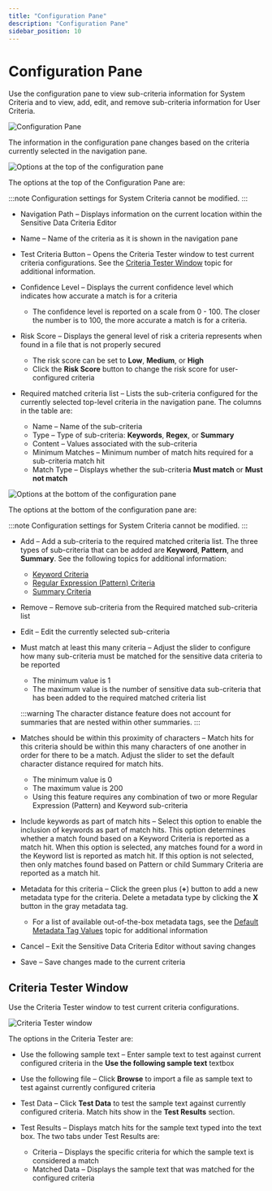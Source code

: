 ```yaml
---
title: "Configuration Pane"
description: "Configuration Pane"
sidebar_position: 10
---
```


# Configuration Pane

Use the configuration pane to view sub-criteria information for System Criteria and to view, add,
edit, and remove sub-criteria information for User Criteria.

![Configuration Pane](/images/accessanalyzer/12.0/sensitivedatadiscovery/criteriaeditor/configurationpanesystemcriteria.webp)

The information in the configuration pane changes based on the criteria currently selected in the
navigation pane.

![Options at the top of the configuration pane](/images/accessanalyzer/12.0/sensitivedatadiscovery/criteriaeditor/configurationpanetop.webp)

The options at the top of the Configuration Pane are:

:::note
Configuration settings for System Criteria cannot be modified.
:::


- Navigation Path – Displays information on the current location within the Sensitive Data Criteria
  Editor
- Name – Name of the criteria as it is shown in the navigation pane
- Test Criteria Button – Opens the Criteria Tester window to test current criteria configurations.
  See the [Criteria Tester Window](#criteria-tester-window) topic for additional information.
- Confidence Level – Displays the current confidence level which indicates how accurate a match is
  for a criteria

    - The confidence level is reported on a scale from 0 - 100. The closer the number is to 100, the
      more accurate a match is for a criteria.

- Risk Score – Displays the general level of risk a criteria represents when found in a file that is
  not properly secured

    - The risk score can be set to **Low**, **Medium**, or **High**
    - Click the **Risk Score** button to change the risk score for user-configured criteria

- Required matched criteria list – Lists the sub-criteria configured for the currently selected
  top-level criteria in the navigation pane. The columns in the table are:

    - Name – Name of the sub-criteria
    - Type – Type of sub-criteria: **Keywords**, **Regex**, or **Summary**
    - Content – Values associated with the sub-criteria
    - Minimum Matches – Minimum number of match hits required for a sub-criteria match hit
    - Match Type – Displays whether the sub-criteria **Must match** or **Must not match**

![Options at the bottom of the configuration pane](/images/accessanalyzer/12.0/sensitivedatadiscovery/criteriaeditor/configurationpanebottom.webp)

The options at the bottom of the configuration pane are:

:::note
Configuration settings for System Criteria cannot be modified.
:::


- Add – Add a sub-criteria to the required matched criteria list. The three types of sub-criteria
  that can be added are **Keyword**, **Pattern**, and **Summary**. See the following topics for
  additional information:

    - [Keyword Criteria](/docs/accessanalyzer/12.0/sensitivedatadiscovery/criteriaeditor/keyword.md)
    - [Regular Expression (Pattern) Criteria](/docs/accessanalyzer/12.0/sensitivedatadiscovery/criteriaeditor/regularexpression.md)
    - [Summary Criteria](/docs/accessanalyzer/12.0/sensitivedatadiscovery/criteriaeditor/summary.md)

- Remove – Remove sub-criteria from the Required matched sub-criteria list
- Edit – Edit the currently selected sub-criteria
- Must match at least this many criteria – Adjust the slider to configure how many sub-criteria must
  be matched for the sensitive data criteria to be reported

    - The minimum value is 1
    - The maximum value is the number of sensitive data sub-criteria that has been added to the
      required matched criteria list

    :::warning
    The character distance feature does not account for summaries that are nested
    within other summaries.
    :::


- Matches should be within this proximity of characters – Match hits for this criteria should be
  within this many characters of one another in order for there to be a match. Adjust the slider to
  set the default character distance required for match hits.

    - The minimum value is 0
    - The maximum value is 200
    - Using this feature requires any combination of two or more Regular Expression (Pattern) and
      Keyword sub-criteria

- Include keywords as part of match hits – Select this option to enable the inclusion of keywords as
  part of match hits. This option determines whether a match found based on a Keyword Criteria is
  reported as a match hit. When this option is selected, any matches found for a word in the Keyword
  list is reported as match hit. If this option is not selected, then only matches found based on
  Pattern or child Summary Criteria are reported as a match hit.
- Metadata for this criteria – Click the green plus (**+**) button to add a new metadata type for
  the criteria. Delete a metadata type by clicking the **X** button in the gray metadata tag.

    - For a list of available out-of-the-box metadata tags, see the
      [Default Metadata Tag Values](/docs/accessanalyzer/12.0/sensitivedatadiscovery/metadatatags.md) topic for additional information

- Cancel – Exit the Sensitive Data Criteria Editor without saving changes
- Save – Save changes made to the current criteria

## Criteria Tester Window

Use the Criteria Tester window to test current criteria configurations.

![Criteria Tester window](/images/accessanalyzer/12.0/sensitivedatadiscovery/criteriaeditor/criteriatester.webp)

The options in the Criteria Tester are:

- Use the following sample text – Enter sample text to test against current configured criteria in
  the **Use the following sample text** textbox
- Use the following file – Click **Browse** to import a file as sample text to test against
  currently configured criteria
- Test Data – Click **Test Data** to test the sample text against currently configured criteria.
  Match hits show in the **Test Results** section.
- Test Results – Displays match hits for the sample text typed into the text box. The two tabs under
  Test Results are:

    - Criteria – Displays the specific criteria for which the sample text is considered a match
    - Matched Data – Displays the sample text that was matched for the configured criteria
